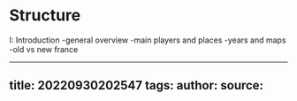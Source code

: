 # Structure

I: Introduction
  -general overview
  -main players and places
  -years and maps
  -old vs new france


---
title: 20220930202547
tags: 
author: 
source: 
---
